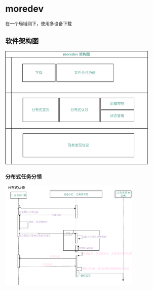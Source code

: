 # moredev
在一个局域网下，使用多设备下载

## 软件架构图
![](https://github.com/WeihuaGu/asserversource/raw/master/%E5%9B%BE%E7%89%87/moredev/moredev-%E6%9E%B6%E6%9E%84%E5%9B%BE.png "架构图")

### 分布式任务分领
![](https://github.com/WeihuaGu/asserversource/raw/master/%E5%9B%BE%E7%89%87/moredev/moredev-%E5%88%86%E5%B8%83%E5%BC%8F%E8%AE%A4%E9%A2%86.drawio.png "分布式认领")
